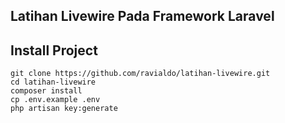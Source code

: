 ## Latihan Livewire Pada Framework Laravel

## Install Project

```
git clone https://github.com/ravialdo/latihan-livewire.git
cd latihan-livewire
composer install
cp .env.example .env
php artisan key:generate
```
